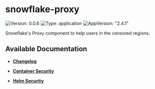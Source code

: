 # snowflake-proxy

![Version: 0.0.6](https://img.shields.io/badge/Version-0.0.6-informational?style=flat-square) ![Type: application](https://img.shields.io/badge/Type-application-informational?style=flat-square) ![AppVersion: "2.4.1"](https://img.shields.io/badge/AppVersion-"2.4.1"-informational?style=flat-square)

Snowflake's Proxy component to help users in the censored regions.

## Available Documentation

- [**Changelog**](CHANGELOG)

- [**Container Security**](container-security)

- [**Helm Security**](helm-security)

